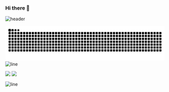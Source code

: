 ### Hi there 👋


![header](https://capsule-render.vercel.app/api?type=waving&color=random&height=300&section=header&text=JeongMin&fontSize=80)

![snake gif](https://github.com/wjdalsths/wjdalsths/blob/output/github-contribution-grid-snake.svg)
  ![line](https://capsule-render.vercel.app/api?type=soft&color=timeGradient&height=10)
  
<div >
  <img  height="182em" src="https://github-readme-stats.vercel.app/api/top-langs/?username=wjdalsths&layout=compact&langs_count=6"/>  
  <img  height="182em" src="https://github-readme-stats.vercel.app/api?username=wjdalsths&show_icons=true&include_all_commits=true&count_private=true"/>
</div>

  ![line](https://capsule-render.vercel.app/api?type=soft&color=timeGradient&height=10)

